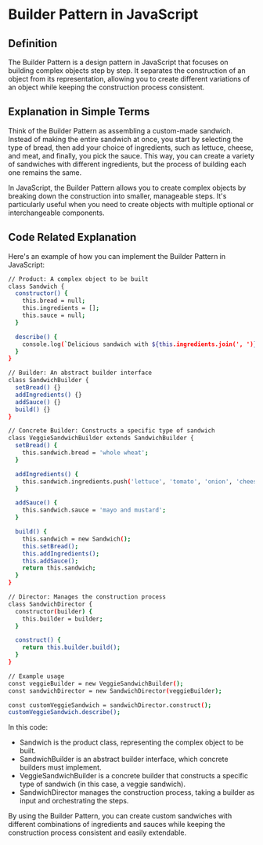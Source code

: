 
# Builder Pattern in JavaScript


## Definition
The Builder Pattern is a design pattern in JavaScript that focuses on building complex objects step by step. It separates the construction of an object from its representation, allowing you to create different variations of an object while keeping the construction process consistent.

## Explanation in Simple Terms
Think of the Builder Pattern as assembling a custom-made sandwich. Instead of making the entire sandwich at once, you start by selecting the type of bread, then add your choice of ingredients, such as lettuce, cheese, and meat, and finally, you pick the sauce. This way, you can create a variety of sandwiches with different ingredients, but the process of building each one remains the same.

In JavaScript, the Builder Pattern allows you to create complex objects by breaking down the construction into smaller, manageable steps. It's particularly useful when you need to create objects with multiple optional or interchangeable components.


## Code Related Explanation

Here's an example of how you can implement the Builder Pattern in JavaScript:

```bash
// Product: A complex object to be built
class Sandwich {
  constructor() {
    this.bread = null;
    this.ingredients = [];
    this.sauce = null;
  }

  describe() {
    console.log(`Delicious sandwich with ${this.ingredients.join(', ')} on ${this.bread} bread, topped with ${this.sauce}.`);
  }
}

// Builder: An abstract builder interface
class SandwichBuilder {
  setBread() {}
  addIngredients() {}
  addSauce() {}
  build() {}
}

// Concrete Builder: Constructs a specific type of sandwich
class VeggieSandwichBuilder extends SandwichBuilder {
  setBread() {
    this.sandwich.bread = 'whole wheat';
  }

  addIngredients() {
    this.sandwich.ingredients.push('lettuce', 'tomato', 'onion', 'cheese');
  }

  addSauce() {
    this.sandwich.sauce = 'mayo and mustard';
  }

  build() {
    this.sandwich = new Sandwich();
    this.setBread();
    this.addIngredients();
    this.addSauce();
    return this.sandwich;
  }
}

// Director: Manages the construction process
class SandwichDirector {
  constructor(builder) {
    this.builder = builder;
  }

  construct() {
    return this.builder.build();
  }
}

// Example usage
const veggieBuilder = new VeggieSandwichBuilder();
const sandwichDirector = new SandwichDirector(veggieBuilder);

const customVeggieSandwich = sandwichDirector.construct();
customVeggieSandwich.describe();
```
In this code:

- Sandwich is the product class, representing the complex object to be built.
- SandwichBuilder is an abstract builder interface, which concrete builders must implement.
- VeggieSandwichBuilder is a concrete builder that constructs a specific type of sandwich (in this case, a veggie sandwich).
- SandwichDirector manages the construction process, taking a builder as input and orchestrating the steps.

By using the Builder Pattern, you can create custom sandwiches with different combinations of ingredients and sauces while keeping the construction process consistent and easily extendable.

